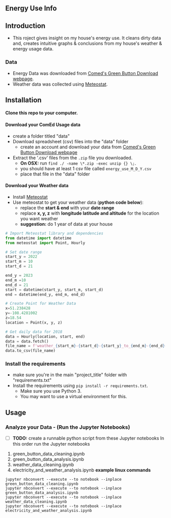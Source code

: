 Energy Use Info
-----------------------
## Introduction
* This roject gives insight on my house's energy use. It cleans dirty data and, creates intuitive graphs & conclusions from my house's weather & energy usage data.
### Data
* Energy Data was downloaded from [Comed's Green Button Download webpage](https://secure.comed.com/MyAccount/MyBillUsage/pages/secure/GreenButtonConnectDownloadMyData.aspx).
* Weather data was collected using [Meteostat](https://github.com/meteostat/meteostat-python).

Installation
----------------------
#### Clone this repo to your computer.
#### Download your ComEd Usage data
* create a folder titled "data"
* Download spreadsheet (csv) files into the "data" folder
    * create an account and download your data from [Comed's Green Button Download webpage](https://secure.comed.com/MyAccount/MyBillUsage/pages/secure/GreenButtonConnectDownloadMyData.aspx)
* Extract the '.csv' files from the `.zip` file you downloaded.
    * **On OSX:** run `find ./ -name \*.zip -exec unzip {} \;`.
    * you should have at least 1 csv file called `energy_use_M_D_Y.csv`
    * place that file in the "data" folder
#### Download your Weather data
* Install [Meteostat](https://github.com/meteostat/meteostat-python/tree/master#installation)
* Use meteostat to get your weather data (**python code below**):
    * replace the **start & end** with your **date range**
    * replace **x, y, z** with **longitude latitude and altitude** for the location you want weather
    * **suggestion:** do 1 year of data at your house
```python
# Import Meteostat library and dependencies
from datetime import datetime
from meteostat import Point, Hourly

# Set date range
start_y = 2022
start_m = 10
start_d = 21

end_y = 2023
end_m =10
end_d = 21
start = datetime(start_y, start_m, start_d)
end = datetime(end_y, end_m, end_d)

# Create Point for Weather Data
x=51.238428
y=-108.4281002
z=18.54
location = Point(x, y, z)

# Get daily data for 2018
data = Hourly(location, start, end)
data = data.fetch()
file_name = f'weather_{start_m}-{start_d}-{start_y}_to_{end_m}-{end_d}-{end_y}.csv'
data.to_csv(file_name)
```

### Install the requirements
* make sure you're in the main "project_title" folder with "requirements.txt"
* Install the requirements using `pip install -r requirements.txt`.
    * Make sure you use Python 3.
    * You may want to use a virtual environment for this.

Usage
----------------------
### Analyze your Data - (Run the Jupyter Notebooks)
-[ ] **TODO:** create a runnable python script from these Jupyter notebooks
In this order run the Jupyter notebooks
1. green_button_data_cleaning.ipynb
2. green_button_data_analysis.ipynb
3. weather_data_cleaning.ipynb
4. electricity_and_weather_analysis.ipynb
**example linux commands**
```console
jupyter nbconvert --execute --to notebook --inplace green_button_data_cleaning.ipynb
jupyter nbconvert --execute --to notebook --inplace green_button_data_analysis.ipynb
jupyter nbconvert --execute --to notebook --inplace weather_data_cleaning.ipynb
jupyter nbconvert --execute --to notebook --inplace electricity_and_weather_analysis.ipynb
```
